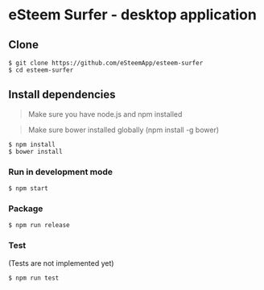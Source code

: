 # eSteem Surfer - desktop application

## Clone

```
$ git clone https://github.com/eSteemApp/esteem-surfer
$ cd esteem-surfer
```

## Install dependencies

> Make sure you have node.js and npm installed

> Make sure bower installed globally (npm install -g bower)

```
$ npm install
$ bower install
```

### Run in development mode

```
$ npm start
```

### Package

```
$ npm run release
```

### Test

(Tests are not implemented yet)

```
$ npm run test
```
